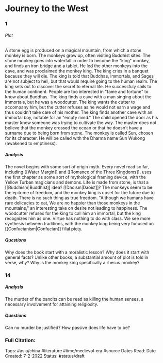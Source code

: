 # Journey to the West

### 1
###### Plot
A stone egg is produced on a magical mountain, from which a stone monkey is born.
The monkeys grow up, often visiting Buddhist sites.
The stone monkey goes into waterfall in order to become the "king" monkey, and finds an iron bridge and a tablet.
He led the other monkeys into the cave, and was proclaimed the monkey king.
The king cries in a banquet because they will die.
The king is told that Buddhas, Immortals, and Sages are not subject to hell, but that would require going to the human realm.
The king sets out to discover the secret to eternal life.
He successfuly sails to the human continent.  People are too interested in "fame and fortune" to know about Buddhas.
The king finds a cave with a man singing about the immortals, but he was a woodcutter.
The king wants the cutter to accompany him, but the cutter refuses as he would not earn a wage and thus couldn't take care of his mother.
The king finds another cave with an immortal boy, notable for an "empty mind."
The child opened the door as his master knew someone was trying to cultivate the way.
The master does not believe that the monkey crossed the ocean or that he doesn't have a surname due to being born from stone.
The monkey is called Sun, chosen for its character.  He will be called with the Dharma name Sun Wukong (awakened to emptiness).


##### Analysis
The novel begins with some sort of origin myth.
Every novel read so far, including [[Water Margin]] and [[Romance of the Three Kingdoms]], uses the first chapter as some sort of mythological framing device, with the Yellow Turban magicians and demons.
Life is made from stone, is that a [[Buddhism|Buddhist]] idea?  [[Daoism|Daoist]]?
The monkeys seem to be the epitome of freedom, and the monkey king is upset for the future due to death.  There is no such thing as true freedom.
"Although we humans have rare delicacies to eat,  We are no happier than those monkeys in the mountains," an interesting take on desire not leading to happiness.
The woodcutter refuses for the king to call him an immortal, but the king recognizes him as one.  Virtue has nothing to do with class.
We see more synthesis between traditions, with the monkey king being very focused on [[Confucianism|Confucian]] filial piety.

##### Questions
Why does the book start with a moralistic lesson?  Why does it start with general facts?
Unlike other books, a substantial amount of plot is told in verse, why?
Why is the monkey king specifically a rhesus monkey?


### 14


##### Analysis
The murder of the bandits can be read as killing the human senses, a necessary involvement for attaining religiosity.

##### Questions
Can no murder be justified?  How passive does life have to be?





### Full Citation:
Tags: #asia/china #literature #time/medieval-era  #source 
Dates Read:
Date Created: 7-2-2022
Status: #status/draft